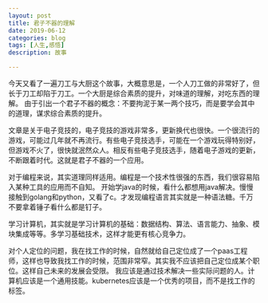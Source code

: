 ```yaml
---
layout: post
title: 君子不器的理解
date: 2019-06-12
categories: blog
tags: [人生,感悟]
description: 故事

---
```

今天又看了一遍刀工与大厨这个故事，大概意思是，一个人刀工做的非常好了，但长于刀工却陷于刀工。一个大厨是综合素质的提升，对味道的理解，对吃东西的理解。
由于引出一个君子不器的概念：不要拘泥于某一两个技巧，而是要学会其中的道理，谋求综合素质的提升。

文章是关于电子竞技的，电子竞技的游戏非常多，更新换代也很快。一个很流行的游戏，可能过几年就不再流行。有些电子竞技选手，可能在一个游戏玩得特别好，但游戏不火了，很快就泯然众人。相反有些电子竞技选手，随着电子游戏的更新，不断跟着时代。这就是君子不器的一个应用。

对于编程来说，其实道理同样适用。编程是一个技术性很强的东西，我们很容易陷入某种工具的应用而不自知。
开始学java的时候，看什么都想用java解决。慢慢接触到golang和python，又看了c。才发现编程语言其实就是一种语法糖。千万不要拿着锤子看什么都是钉子。

学习计算机，其实就是学习计算机的基础：数据结构、算法、语言能力、抽象、模块集成等等。多学习基础技术，这样才能更有核心竞争力。

对个人定位的问题，我在找工作的时候，自然就给自己定位成了一个paas工程师，这样也导致我找工作的时候，范围非常窄。其实我不应该把自己定位成某个职位。这样自己未来的发展会受限。
我应该是通过技术解决一些实际问题的人。计算机应该是一个通用技能。kubernetes应该是一个优秀的项目，而不是找工作的标签。